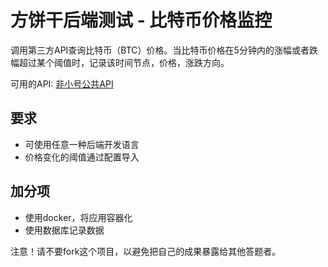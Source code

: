 # 方饼干后端测试 - 比特币价格监控

调用第三方API查询比特币（BTC）价格。当比特币价格在5分钟内的涨幅或者跌幅超过某个阈值时，记录该时间节点，价格，涨跌方向。

可用的API:
[非小号公共API](https://github.com/xiaohao2019/API-docs/blob/master/PublicApi_CN.md)


## 要求
* 可使用任意一种后端开发语言
* 价格变化的阈值通过配置导入

## 加分项
* 使用docker，将应用容器化
* 使用数据库记录数据

注意！请不要fork这个项目，以避免把自己的成果暴露给其他答题者。
